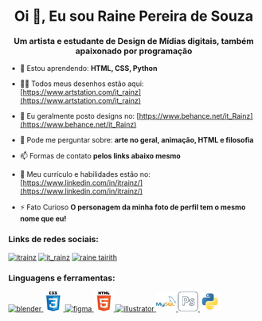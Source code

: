 <h1 align="center">Oi 👋, Eu sou Raine Pereira de Souza</h1>
<h3 align="center">Um artista e estudante de Design de Mídias digitais, também apaixonado por programação</h3>

- 🌱 Estou aprendendo: **HTML, CSS, Python**

- 👨‍💻 Todos meus desenhos estão aqui: [https://www.artstation.com/it_rainz](https://www.artstation.com/it_rainz)

- 📝 Eu geralmente posto designs no: [https://www.behance.net/it_Rainz](https://www.behance.net/it_Rainz)

- 💬 Pode me perguntar sobre: **arte no geral, animação, HTML e filosofia**

- 📫 Formas de contato **pelos links abaixo mesmo**

- 📄 Meu currículo e habilidades estão no: [https://www.linkedin.com/in/itrainz/](https://www.linkedin.com/in/itrainz/)

- ⚡ Fato Curioso **O personagem da minha foto de perfil tem o mesmo nome que eu!**

<h3 align="left">Links de redes sociais:</h3>
<p align="left">
<a href="https://linkedin.com/in/itrainz" target="blank"><img align="center" src="https://raw.githubusercontent.com/rahuldkjain/github-profile-readme-generator/master/src/images/icons/Social/linked-in-alt.svg" alt="itrainz" height="30" width="40" /></a>
<a href="https://www.behance.net/it_rainz" target="blank"><img align="center" src="https://raw.githubusercontent.com/rahuldkjain/github-profile-readme-generator/master/src/images/icons/Social/behance.svg" alt="it_rainz" height="30" width="40" /></a>
<a href="https://www.youtube.com/c/raine tairith" target="blank"><img align="center" src="https://raw.githubusercontent.com/rahuldkjain/github-profile-readme-generator/master/src/images/icons/Social/youtube.svg" alt="raine tairith" height="30" width="40" /></a>
</p>

<h3 align="left">Linguagens e ferramentas:</h3>
<p align="left"> <a href="https://www.blender.org/" target="_blank" rel="noreferrer"> <img src="https://download.blender.org/branding/community/blender_community_badge_white.svg" alt="blender" width="40" height="40"/> </a> <a href="https://www.w3schools.com/css/" target="_blank" rel="noreferrer"> <img src="https://raw.githubusercontent.com/devicons/devicon/master/icons/css3/css3-original-wordmark.svg" alt="css3" width="40" height="40"/> </a> <a href="https://www.figma.com/" target="_blank" rel="noreferrer"> <img src="https://www.vectorlogo.zone/logos/figma/figma-icon.svg" alt="figma" width="40" height="40"/> </a> <a href="https://www.w3.org/html/" target="_blank" rel="noreferrer"> <img src="https://raw.githubusercontent.com/devicons/devicon/master/icons/html5/html5-original-wordmark.svg" alt="html5" width="40" height="40"/> </a> <a href="https://www.adobe.com/in/products/illustrator.html" target="_blank" rel="noreferrer"> <img src="https://www.vectorlogo.zone/logos/adobe_illustrator/adobe_illustrator-icon.svg" alt="illustrator" width="40" height="40"/> </a> <a href="https://www.mysql.com/" target="_blank" rel="noreferrer"> <img src="https://raw.githubusercontent.com/devicons/devicon/master/icons/mysql/mysql-original-wordmark.svg" alt="mysql" width="40" height="40"/> </a> <a href="https://www.photoshop.com/en" target="_blank" rel="noreferrer"> <img src="https://raw.githubusercontent.com/devicons/devicon/master/icons/photoshop/photoshop-line.svg" alt="photoshop" width="40" height="40"/> </a> <a href="https://www.python.org" target="_blank" rel="noreferrer"> <img src="https://raw.githubusercontent.com/devicons/devicon/master/icons/python/python-original.svg" alt="python" width="40" height="40"/> </a> </p>
